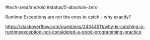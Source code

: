 #tech-area/android 
#status/5-absolute-zero 

Runtime Exceptions are not the ones to catch - why exactly?

https://stackoverflow.com/questions/24344511/why-is-catching-a-runtimeexception-not-considered-a-good-programming-practice
